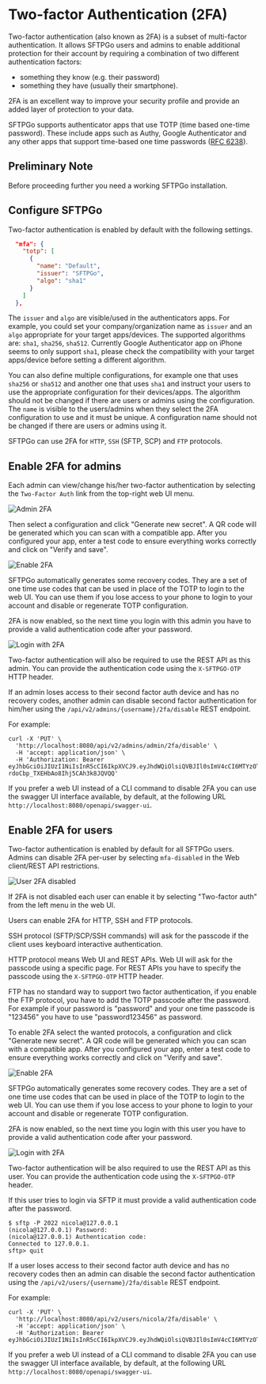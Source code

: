 # Two-factor Authentication (2FA)

Two-factor authentication (also known as 2FA) is a subset of multi-factor authentication. It allows SFTPGo users and admins to enable additional protection for their account by requiring a combination of two different authentication factors:

- something they know (e.g. their password)
- something they have (usually their smartphone).

2FA is an excellent way to improve your security profile and provide an added layer of protection to your data.

SFTPGo supports authenticator apps that use TOTP (time based one-time password). These include apps such as Authy, Google Authenticator and any other apps that support time-based one time passwords ([RFC 6238](https://datatracker.ietf.org/doc/html/rfc6238)).

## Preliminary Note

Before proceeding further you need a working SFTPGo installation.

## Configure SFTPGo

Two-factor authentication is enabled by default with the following settings.

```json
  "mfa": {
    "totp": [
      {
        "name": "Default",
        "issuer": "SFTPGo",
        "algo": "sha1"
      }
    ]
  },
```

The `issuer` and `algo` are visible/used in the authenticators apps. For example, you could set your company/organization name as `issuer` and an `algo` appropriate for your target apps/devices. The supported algorithms are: `sha1`, `sha256`, `sha512`. Currently Google Authenticator app on iPhone seems to only support `sha1`, please check the compatibility with your target apps/device before setting a different algorithm.

You can also define multiple configurations, for example one that uses `sha256` or `sha512` and another one that uses `sha1` and instruct your users to use the appropriate configuration for their devices/apps. The algorithm should not be changed if there are users or admins using the configuration. The `name` is visible to the users/admins when they select the 2FA configuration to use and it must be unique. A configuration name should not be changed if there are users or admins using it.

SFTPGo can use 2FA for `HTTP`, `SSH` (SFTP, SCP) and `FTP` protocols.

## Enable 2FA for admins

Each admin can view/change his/her two-factor authentication by selecting the `Two-Factor Auth` link from the top-right web UI menu.

![Admin 2FA](./img/admin-2FA.png)

Then select a configuration and click "Generate new secret". A QR code will be generated which you can scan with a compatible app. After you configured your app, enter a test code to ensure everything works correctly and click on "Verify and save".

![Enable 2FA](./img/admin-save-2FA.png)

SFTPGo automatically generates some recovery codes. They are a set of one time use codes that can be used in place of the TOTP to login to the web UI. You can use them if you lose access to your phone to login to your account and disable or regenerate TOTP configuration.

2FA is now enabled, so the next time you login with this admin you have to provide a valid authentication code after your password.

![Login with 2FA](./img/admin-2FA-login.png)

Two-factor authentication will also be required to use the REST API as this admin. You can provide the authentication code using the `X-SFTPGO-OTP` HTTP header.

If an admin loses access to their second factor auth device and has no recovery codes, another admin can disable second factor authentication for him/her using the `/api/v2/admins/{username}/2fa/disable` REST endpoint.

For example:

```shell
curl -X 'PUT' \
  'http://localhost:8080/api/v2/admins/admin/2fa/disable' \
  -H 'accept: application/json' \
  -H 'Authorization: Bearer eyJhbGciOiJIUzI1NiIsInR5cCI6IkpXVCJ9.eyJhdWQiOlsiQVBJIl0sImV4cCI6MTYzOTkzMTE3MiwianRpIjoiYzZ2bGd0NjEwZDFxYjZrdTBiNWciLCJuYmYiOjE2Mzk5Mjk5NDIsInBlcm1pc3Npb25zIjpbIioiXSwic3ViIjoiV20rYTF2bnVVc1VRYXA0TVZmSGtseWxObmR4TCswYVM3OVVjc1hXZitzdz0iLCJ1c2VybmFtZSI6ImFkbWluMSJ9.043lQFq7WRfJ-rdoCbp_TXEHbAo8Ihj5CAh3k8JQVQQ'
```

If you prefer a web UI instead of a CLI command to disable 2FA you can use the swagger UI interface available, by default, at the following URL `http://localhost:8080/openapi/swagger-ui`.

## Enable 2FA for users

Two-factor authentication is enabled by default for all SFTPGo users. Admins can disable 2FA per-user by selecting `mfa-disabled` in the Web client/REST API restrictions.

![User 2FA disabled](./img/user-2FA-disabled.png)

If 2FA is not disabled each user can enable it by selecting "Two-factor auth" from the left menu in the web UI.

Users can enable 2FA for HTTP, SSH and FTP protocols.

SSH protocol (SFTP/SCP/SSH commands) will ask for the passcode if the client uses keyboard interactive authentication.

HTTP protocol means Web UI and REST APIs. Web UI will ask for the passcode using a specific page. For REST APIs you have to specify the passcode using the `X-SFTPGO-OTP` HTTP header.

FTP has no standard way to support two factor authentication, if you enable the FTP protocol, you have to add the TOTP passcode after the password. For example if your password is "password" and your one time passcode is "123456" you have to use "password123456" as password.

To enable 2FA select the wanted protocols, a configuration and click "Generate new secret". A QR code will be generated which you can scan with a compatible app. After you configured your app, enter a test code to ensure everything works correctly and click on "Verify and save".

![Enable 2FA](./img/user-save-2FA.png)

SFTPGo automatically generates some recovery codes. They are a set of one time use codes that can be used in place of the TOTP to login to the web UI. You can use them if you lose access to your phone to login to your account and disable or regenerate TOTP configuration.

2FA is now enabled, so the next time you login with this user you have to provide a valid authentication code after your password.

![Login with 2FA](./img/user-2FA-login.png)

Two-factor authentication will be also required to use the REST API as this user. You can provide the authentication code using the `X-SFTPGO-OTP` header.

If this user tries to login via SFTP it must provide a valid authentication code after the password.

```shell
$ sftp -P 2022 nicola@127.0.0.1
(nicola@127.0.0.1) Password:
(nicola@127.0.0.1) Authentication code:
Connected to 127.0.0.1.
sftp> quit
```

If a user loses access to their second factor auth device and has no recovery codes then an admin can disable the second factor authentication using the `/api/v2/users/{username}/2fa/disable` REST endpoint.

For example:

```shell
curl -X 'PUT' \
  'http://localhost:8080/api/v2/users/nicola/2fa/disable' \
  -H 'accept: application/json' \
  -H 'Authorization: Bearer eyJhbGciOiJIUzI1NiIsInR5cCI6IkpXVCJ9.eyJhdWQiOlsiQVBJIl0sImV4cCI6MTYzOTkzMzI1MywianRpIjoiYzZ2bTE1ZTEwZDFxcG9iamc3djAiLCJuYmYiOjE2Mzk5MzIwMjMsInBlcm1pc3Npb25zIjpbIioiXSwic3ViIjoiV20rYTF2bnVVc1VRYXA0TVZmSGtseWxObmR4TCswYVM3OVVjc1hXZitzdz0iLCJ1c2VybmFtZSI6ImFkbWluMSJ9.ntR0L2JTuwYwhBy6c0iu10rdmycLdtKZtmDObQ0PUoo'
```

If you prefer a web UI instead of a CLI command to disable 2FA you can use the swagger UI interface available, by default, at the following URL `http://localhost:8080/openapi/swagger-ui`.
